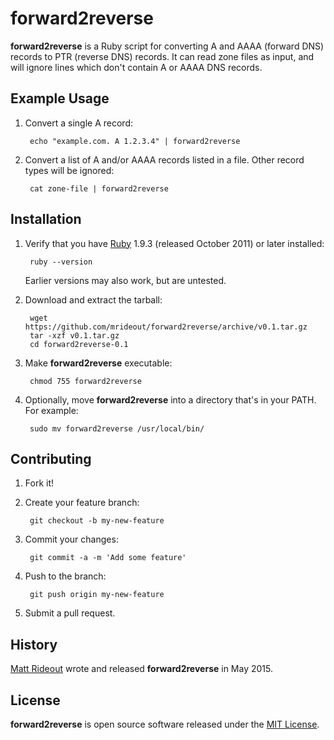 # forward2reverse
 
**forward2reverse** is a Ruby script for converting A and AAAA (forward DNS) records to PTR (reverse DNS) records. It can read zone files as input, and will ignore lines which don't contain A or AAAA DNS records.

## Example Usage

1. Convert a single A record:

        echo "example.com. A 1.2.3.4" | forward2reverse

2. Convert a list of A and/or AAAA records listed in a file. Other record types will be ignored:

        cat zone-file | forward2reverse

## Installation

1. Verify that you have [Ruby](https://www.ruby-lang.org/) 1.9.3 (released October 2011) or later installed:

        ruby --version

    Earlier versions may also work, but are untested.

2. Download and extract the tarball:

        wget https://github.com/mrideout/forward2reverse/archive/v0.1.tar.gz
        tar -xzf v0.1.tar.gz
        cd forward2reverse-0.1

3. Make **forward2reverse** executable:

        chmod 755 forward2reverse

4. Optionally, move **forward2reverse** into a directory that's in your PATH. For example:

        sudo mv forward2reverse /usr/local/bin/
 
## Contributing
 
1. Fork it!

2. Create your feature branch:

        git checkout -b my-new-feature

3. Commit your changes:

        git commit -a -m 'Add some feature'

4. Push to the branch:

        git push origin my-new-feature

5. Submit a pull request.
 
## History

[Matt Rideout](https://www.mattrideout.com/) wrote and released **forward2reverse** in May 2015. 
 
## License
 
**forward2reverse** is open source software released under the [MIT License](http://www.opensource.org/licenses/MIT).

